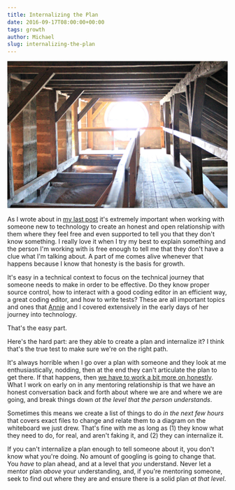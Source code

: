 ```yaml
---
title: Internalizing the Plan
date: 2016-09-17T08:00:00+00:00
tags: growth
author: Michael
slug: internalizing-the-plan
---
```

<div class="full-width">
  <img src="/images/feature-internalizing-the-plan.jpg" alt="Internalizing the Plan" />
</div>

As I wrote about in [my last post](/exposing-the-unknown/) it's extremely important when working with someone new to technology to create an honest and open relationship with them where they feel free and even supported to tell you that they don't know something. I really love it when I try my best to explain something and the person I'm working with is free enough to tell me that they don't have a clue what I'm talking about. A part of me comes alive whenever that happens because I know that honesty is the basis for growth.

It's easy in a technical context to focus on the technical journey that someone needs to make in order to be effective. Do they know proper source control, how to interact with a good coding editor in an efficient way, a great coding editor, and how to write tests? These are all important topics and ones that [Annie](http://www.anniehedgie.com) and I covered extensively in the early days of her journey into technology.

That's the easy part.

Here's the hard part: are they able to create a plan and internalize it? I think that's the true test to make sure we're on the right path.

It's always horrible when I go over a plan with someone and they look at me enthusiastically, nodding, then at the end they can't articulate the plan to get there. If that happens, then [we have to work a bit more on honestly](/exposing-the-unknown/). What I work on early on in any mentoring relationship is that we have an honest conversation back and forth about where we are and where we are going, and break things down _at the level that the person understands_.

Sometimes this means we create a list of things to do _in the next few hours_ that covers exact files to change and relate them to a diagram on the whiteboard we just drew. That's fine with me as long as (1) they know what they need to do, for real, and aren't faking it, and (2) they can internalize it. 

If you can't internalize a plan enough to tell someone about it, you don't know what you're doing. No amount of googling is going to change that. You _have_ to plan ahead, and at a level that _you_ understand. Never let a mentor plan _above_ your understanding, and, if you're mentoring someone, seek to find out where they are and ensure there is a solid plan _at that level_.
